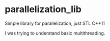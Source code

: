# parallelization_lib
Simple library for parallelization, just STL C++11

I was trying to understand basic multithreading. 
